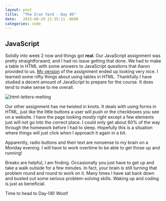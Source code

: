 ```yaml
---
layout: post
title:  "The Iron Yard - Day 05"
date:   2015-08-29 11:35:11 -0600
categories: code
---
```


## JavaScript

Solidly into week 2 now and things got **real**. Our JavaScript assignment was pretty straightforward, and I had no issue getting that done. We had to make a table in HTML with some answers to JavaScript questions that Aaron provided to us. [My version](http://www.drumsensei.com/warehouse/homework/js-variables/index.html) of the assignment ended up looking very nice. I learned some nifty things about using tables in HTML. Thankfully I have studied a decent amount of JavaScript to prepare for the course. It does tend to make sense to me overall.

![html-letters-melting](http://res.cloudinary.com/drumsensei/image/upload/v1515222300/2015-09-01_1_gnofkn.png)

Our other assignment has me twisted in knots. It deals with using forms in HTML, just like the little buttons a user will push or the checkboxes you see on a website. I have the page looking _mostly_ right except a few elements just will not go into the correct place. I could only get about 60% of the way through the homework before I had to sleep. Hopefully this is a situation where things will just click when I approach it again in a bit.

Apparently, radio buttons and their text are nonsense to my brain on a Monday evening. I will have to work overtime to be able to get those up and running!

Breaks are helpful, I am finding. Occasionally you just have to get up and take a walk outside for a few minutes. In fact, your brain is still turning that problem round and round to work on it. Many times I have sat back down and busted out some serious problem-solving skills. Waking up and coding is just as beneficial.

Time to head to Day-06! Woot!

